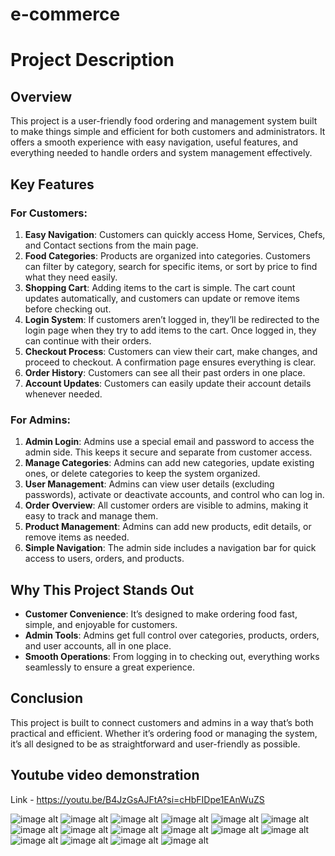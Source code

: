 ﻿# e-commerce
# Project Description

## Overview
This project is a user-friendly food ordering and management system built to make things simple and efficient for both customers and administrators. It offers a smooth experience with easy navigation, useful features, and everything needed to handle orders and system management effectively.

## Key Features

### For Customers:
1. **Easy Navigation**: Customers can quickly access Home, Services, Chefs, and Contact sections from the main page.
2. **Food Categories**: Products are organized into categories. Customers can filter by category, search for specific items, or sort by price to find what they need easily.
3. **Shopping Cart**: Adding items to the cart is simple. The cart count updates automatically, and customers can update or remove items before checking out.
4. **Login System**: If customers aren’t logged in, they’ll be redirected to the login page when they try to add items to the cart. Once logged in, they can continue with their orders.
5. **Checkout Process**: Customers can view their cart, make changes, and proceed to checkout. A confirmation page ensures everything is clear.
6. **Order History**: Customers can see all their past orders in one place.
7. **Account Updates**: Customers can easily update their account details whenever needed.

### For Admins:
1. **Admin Login**: Admins use a special email and password to access the admin side. This keeps it secure and separate from customer access.
2. **Manage Categories**: Admins can add new categories, update existing ones, or delete categories to keep the system organized.
3. **User Management**: Admins can view user details (excluding passwords), activate or deactivate accounts, and control who can log in.
4. **Order Overview**: All customer orders are visible to admins, making it easy to track and manage them.
5. **Product Management**: Admins can add new products, edit details, or remove items as needed.
6. **Simple Navigation**: The admin side includes a navigation bar for quick access to users, orders, and products.

## Why This Project Stands Out
- **Customer Convenience**: It’s designed to make ordering food fast, simple, and enjoyable for customers.
- **Admin Tools**: Admins get full control over categories, products, orders, and user accounts, all in one place.
- **Smooth Operations**: From logging in to checking out, everything works seamlessly to ensure a great experience.

## Conclusion
This project is built to connect customers and admins in a way that’s both practical and efficient. Whether it’s ordering food or managing the system, it’s all designed to be as straightforward and user-friendly as possible.


## Youtube video demonstration 
Link - https://youtu.be/B4JzGsAJFtA?si=cHbFIDpe1EAnWuZS


![image alt](https://github.com/harshana47/e-commerce/blob/38af20eef1cf90a6dafae6074f2821f65c76e242/admin1.png)
![image alt](https://github.com/harshana47/e-commerce/blob/b0f587467e35a2ad71010cd7940ced8f03ae46e7/admin2.png)
![image alt](https://github.com/harshana47/e-commerce/blob/b0f587467e35a2ad71010cd7940ced8f03ae46e7/admin3.png)
![image alt](https://github.com/harshana47/e-commerce/blob/b0f587467e35a2ad71010cd7940ced8f03ae46e7/admin4.png)
![image alt](https://github.com/harshana47/e-commerce/blob/b0f587467e35a2ad71010cd7940ced8f03ae46e7/admin5.png)
![image alt](https://github.com/harshana47/e-commerce/blob/b0f587467e35a2ad71010cd7940ced8f03ae46e7/admin6.png)
![image alt](https://github.com/harshana47/e-commerce/blob/b0f587467e35a2ad71010cd7940ced8f03ae46e7/admin7.png)
![image alt](https://github.com/harshana47/e-commerce/blob/b0f587467e35a2ad71010cd7940ced8f03ae46e7/admin8.png)
![image alt](https://github.com/harshana47/e-commerce/blob/b0f587467e35a2ad71010cd7940ced8f03ae46e7/admin9.png)
![image alt](https://github.com/harshana47/e-commerce/blob/b0f587467e35a2ad71010cd7940ced8f03ae46e7/demo1.png)
![image alt](https://github.com/harshana47/e-commerce/blob/b0f587467e35a2ad71010cd7940ced8f03ae46e7/demo2.png)
![image alt](https://github.com/harshana47/e-commerce/blob/b0f587467e35a2ad71010cd7940ced8f03ae46e7/demo3.png)
![image alt](https://github.com/harshana47/e-commerce/blob/b0f587467e35a2ad71010cd7940ced8f03ae46e7/demo4.png)
![image alt](https://github.com/harshana47/e-commerce/blob/b0f587467e35a2ad71010cd7940ced8f03ae46e7/demo5.png)
![image alt](https://github.com/harshana47/e-commerce/blob/b0f587467e35a2ad71010cd7940ced8f03ae46e7/demo6.png)
![image alt](https://github.com/harshana47/e-commerce/blob/b0f587467e35a2ad71010cd7940ced8f03ae46e7/demo7.png)
